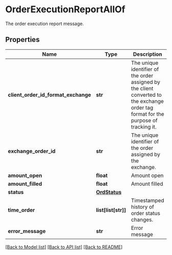 # OrderExecutionReportAllOf

The order execution report message.
## Properties
Name | Type | Description | Notes
------------ | ------------- | ------------- | -------------
**client_order_id_format_exchange** | **str** | The unique identifier of the order assigned by the client converted to the exchange order tag format for the purpose of tracking it. | 
**exchange_order_id** | **str** | The unique identifier of the order assigned by the exchange. | [optional] 
**amount_open** | **float** | Amount open | 
**amount_filled** | **float** | Amount filled | 
**status** | [**OrdStatus**](OrdStatus.md) |  | 
**time_order** | **list[list[str]]** | Timestamped history of order status changes. | 
**error_message** | **str** | Error message | [optional] 

[[Back to Model list]](../README.md#documentation-for-models) [[Back to API list]](../README.md#documentation-for-api-endpoints) [[Back to README]](../README.md)


